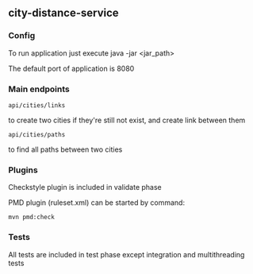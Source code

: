 ## city-distance-service

### Config
To run application just execute java -jar <jar_path>

The default port of application is 8080

### Main endpoints

    api/cities/links 
to create two cities if they're still not exist, and create link between them

    api/cities/paths
to find all paths between two cities

### Plugins
Checkstyle plugin is included in validate phase

PMD plugin (ruleset.xml) can be started by command: 

    mvn pmd:check
    
### Tests
All tests are included in test phase except integration and multithreading tests

